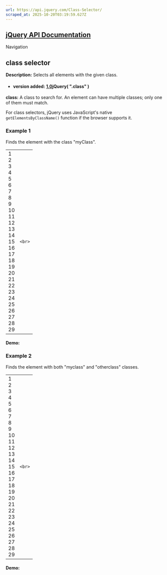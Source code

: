 ```yaml
---
url: https://api.jquery.com/Class-Selector/
scraped_at: 2025-10-20T03:19:59.627Z
---
```


## [jQuery API Documentation](https://jquery.com/ "jQuery API Documentation")

Navigation

## class selector

**Description:** Selects all elements with the given class.

- #### version added: [1.0](https://api.jquery.com/category/version/1.0/)jQuery( ".class" )


**class:** A class to search for. An element can have multiple classes; only one of them must match.


For class selectors, jQuery uses JavaScript's native `getElementsByClassName()` function if the browser supports it.

### Example 1

Finds the element with the class "myClass".

|     |     |
| --- | --- |
| 1<br>2<br>3<br>4<br>5<br>6<br>7<br>8<br>9<br>10<br>11<br>12<br>13<br>14<br>15<br>16<br>17<br>18<br>19<br>20<br>21<br>22<br>23<br>24<br>25<br>26<br>27<br>28<br>29 | ```<br>``` |

#### Demo:

### Example 2

Finds the element with both "myclass" and "otherclass" classes.

|     |     |
| --- | --- |
| 1<br>2<br>3<br>4<br>5<br>6<br>7<br>8<br>9<br>10<br>11<br>12<br>13<br>14<br>15<br>16<br>17<br>18<br>19<br>20<br>21<br>22<br>23<br>24<br>25<br>26<br>27<br>28<br>29 | ```<br>``` |

#### Demo: